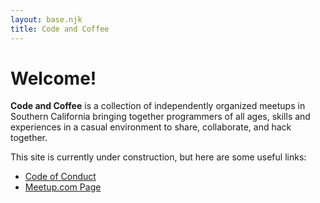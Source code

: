 ```yaml
---
layout: base.njk
title: Code and Coffee
---
```


# Welcome!

**Code and Coffee** is a collection of independently 
organized meetups in Southern California
bringing together programmers of all ages, skills 
and experiences in a casual environment to share, 
collaborate, and hack together. 

This site is currently under construction, but here are some useful links:

- [Code of Conduct](/code-of-conduct/)
- [Meetup.com Page](https://www.meetup.com/code-and-coffee-long-beach/)